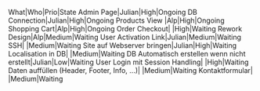 What|Who|Prio|State
Admin Page|Julian|High|Ongoing
DB Connection|Julian|High|Ongoing
Products View |Alp|High|Ongoing
Shopping Cart|Alp|High|Ongoing
Order Checkout| |High|Waiting
Rework Design|Alp|Medium|Waiting
User Activation Link|Julian|Medium|Waiting
SSH| |Medium|Waiting
Site auf Webserver bringen|Julian|High|Waiting
Localisation in DB| |Medium|Waiting
DB Automatisch erstellen wenn nicht erstellt|Julian|Low|Waiting
User Login mit Session Handling| |High|Waiting
Daten auffüllen (Header, Footer, Info, ...)| |Medium|Waiting
Kontaktformular| |Medium|Waiting
